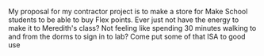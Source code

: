 My proposal for my contractor project is to make a store for Make School students to be able to buy Flex points. Ever just not have the energy to make it to Meredith's class? Not feeling like spending 30 minutes walking to and from the dorms to sign in to lab? Come put some of that ISA to good use
